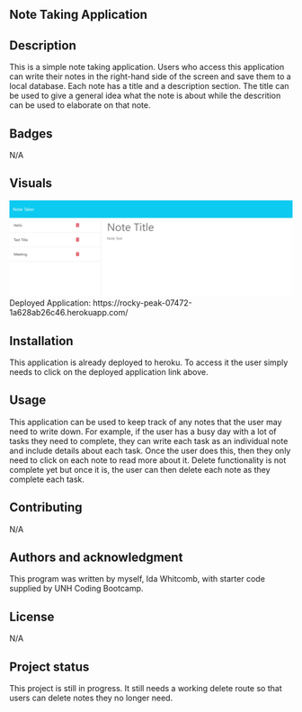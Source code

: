 ## Note Taking Application

## Description
This is a simple note taking application. Users who access this application can write their notes in the right-hand side of the screen and save them to a local database. Each note has a title and a description section. The title can be used to give a general idea what the note is about while the descrition can be used to elaborate on that note.

## Badges
N/A

## Visuals
<img src='./Photos/notes_page.png'>
Deployed Application: https://rocky-peak-07472-1a628ab26c46.herokuapp.com/

## Installation
This application is already deployed to heroku. To access it the user simply needs to click on the deployed application link above.

## Usage
This application can be used to keep track of any notes that the user may need to write down. For example, if the user has a busy day with a lot of tasks they need to complete, they can write each task as an individual note and include details about each task. Once the user does this, then they only need to click on each note to read more about it. Delete functionality is not complete yet but once it is, the user can then delete each note as they complete each task.

## Contributing
N/A

## Authors and acknowledgment
This program was written by myself, Ida Whitcomb, with starter code supplied by UNH Coding Bootcamp.

## License
N/A

## Project status
This project is still in progress. It still needs a working delete route so that users can delete notes they no longer need.